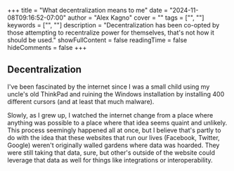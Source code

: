 +++
title = "What decentralization means to me"
date = "2024-11-08T09:16:52-07:00"
author = "Alex Kagno"
cover = ""
tags = ["", ""]
keywords = ["", ""]
description = "Decentralization has been co-opted by those attempting to recentralize power for themselves, that's not how it should be used."
showFullContent = false
readingTime = false
hideComments = false
+++

## Decentralization

I've been fascinated by the internet since I was a small child using my uncle's old ThinkPad and ruining the Windows installation by installing 400 different cursors (and at least that much malware).

Slowly, as I grew up, I watched the internet change from a place where anything was possible to a place where that idea seems quaint and unlikely. This process seemingly happened all at once, but I believe that's partly to do with the idea that these websites that run our lives (Facebook, Twitter, Google) weren't originally walled gardens where data was hoarded. They were still taking that data, sure, but other's outside of the website could leverage that data as well for things like integrations or interoperability. 

